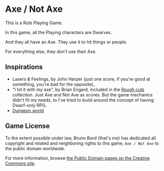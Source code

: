 # Axe / Not Axe

This is a Role Playing Game.

In this game, all the Playing characters are Dwarves.

And they all have an Axe. They use it to hit things or people.

For everything else, they don't use their Axe.

## Inspirations

* Lasers & Feelings, by John Harper (just one score, if you're good at
  something, you're bad for the opposite),
* "I hit it with my axe", by Brian Engard, included in the
  [Rough cuts](http://rpg.drivethrustuff.com/product/120165/Rough-Cuts-6-Micro-Games?filters=0_2810_0_0_0)
  collection. Just Axe and Not Axe as scores. But the game mechanics didn't fit
  my needs, to I've tried to build around the concept of having Dwarf-only RPG.
* [Dungeon world](http://www.dungeon-world.com/)

## Game License

To the extent possible under law, Bruno Bord (that's me) has dedicated all
copyright and related and neighboring rights to this game, ``Axe / Not Axe`` to
the public domain worldwide.

For more information, browse [the Public Domain pages on the Creative Commons site](http://creativecommons.org/publicdomain/).
